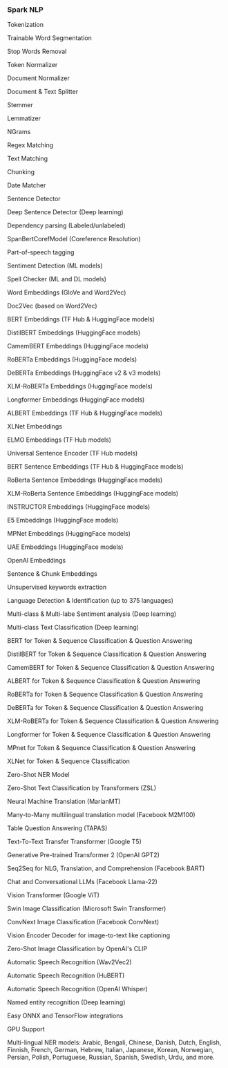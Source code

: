 ### Spark NLP

Tokenization

Trainable Word Segmentation

Stop Words Removal

Token Normalizer

Document Normalizer

Document & Text Splitter

Stemmer

Lemmatizer

NGrams

Regex Matching

Text Matching

Chunking

Date Matcher

Sentence Detector

Deep Sentence Detector (Deep learning)

Dependency parsing (Labeled/unlabeled)

SpanBertCorefModel (Coreference Resolution)

Part-of-speech tagging

Sentiment Detection (ML models)

Spell Checker (ML and DL models)

Word Embeddings (GloVe and Word2Vec)

Doc2Vec (based on Word2Vec)

BERT Embeddings (TF Hub & HuggingFace models)

DistilBERT Embeddings (HuggingFace models)

CamemBERT Embeddings (HuggingFace models)


RoBERTa Embeddings (HuggingFace models)

DeBERTa Embeddings (HuggingFace v2 & v3 models)

XLM-RoBERTa Embeddings (HuggingFace models)

Longformer Embeddings (HuggingFace models)

ALBERT Embeddings (TF Hub & HuggingFace models)

XLNet Embeddings

ELMO Embeddings (TF Hub models)

Universal Sentence Encoder (TF Hub models)

BERT Sentence Embeddings (TF Hub & HuggingFace models)

RoBerta Sentence Embeddings (HuggingFace models)

XLM-RoBerta Sentence Embeddings (HuggingFace models)

INSTRUCTOR Embeddings (HuggingFace models)

E5 Embeddings (HuggingFace models)

MPNet Embeddings (HuggingFace models)

UAE Embeddings (HuggingFace models)

OpenAI Embeddings

Sentence & Chunk Embeddings

Unsupervised keywords extraction

Language Detection & Identification (up to 375 languages)

Multi-class & Multi-labe Sentiment analysis (Deep learning)

Multi-class Text Classification (Deep learning)

BERT for Token & Sequence Classification & Question Answering

DistilBERT for Token & Sequence Classification & Question Answering

CamemBERT for Token & Sequence Classification & Question Answering

ALBERT for Token & Sequence Classification & Question Answering

RoBERTa for Token & Sequence Classification & Question Answering

DeBERTa for Token & Sequence Classification & Question Answering

XLM-RoBERTa for Token & Sequence Classification & Question Answering

Longformer for Token & Sequence Classification & Question Answering

MPnet for Token & Sequence Classification & Question Answering

XLNet for Token & Sequence Classification

Zero-Shot NER Model

Zero-Shot Text Classification by Transformers (ZSL)

Neural Machine Translation (MarianMT)

Many-to-Many multilingual translation model (Facebook M2M100)

Table Question Answering (TAPAS)

Text-To-Text Transfer Transformer (Google T5)

Generative Pre-trained Transformer 2 (OpenAI GPT2)

Seq2Seq for NLG, Translation, and Comprehension (Facebook BART)

Chat and Conversational LLMs (Facebook Llama-22)

Vision Transformer (Google ViT)

Swin Image Classification (Microsoft Swin Transformer)

ConvNext Image Classification (Facebook ConvNext)

Vision Encoder Decoder for image-to-text like captioning

Zero-Shot Image Classification by OpenAI's CLIP

Automatic Speech Recognition (Wav2Vec2)

Automatic Speech Recognition (HuBERT)

Automatic Speech Recognition (OpenAI Whisper)

Named entity recognition (Deep learning)

Easy ONNX and TensorFlow integrations

GPU Support


Multi-lingual NER models: Arabic, Bengali, Chinese, Danish, Dutch, English, Finnish, French, German, Hebrew, Italian, Japanese, Korean, Norwegian, Persian, Polish, Portuguese, Russian, Spanish, Swedish, Urdu, and more.
